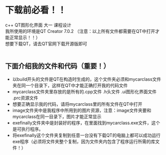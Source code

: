 # 下载前必看！！
c++  QT图形化界面 大一 课程设计<br> 
我所使用的环境是QT Creator 7.0.2 （注意：以上所有文件都需要在QT中打开才能正常显示！！）<br> 
想要下载QT，请去QT官网下载开源版即可<br> 
<br> 
## 下面介绍我的文件和代码（重要！）<br> 
* 以build开头的文件是QT在构造时生成的，这个文件夹必须和mycarclass文件夹在同一个目录下，这样在QT中才能正确打开我的代码文件<br> 
* mycarclass文件夹里存放的是所有的.cpp文件 .h头文件 .ui图形化界面文件 .prc资源文件<br> 
* 想要正确显示我的代码，请将mycarclass里的所有文件在QT中打开<br> 
* image文件夹中是我程序中所用到的图片资源，注意：image文件夹要和mycarclass在同一目录下，图片才能正常显示<br> 
* exefinally文件夹中是封装好的程序，在里面找到mycarclass.exe文件，这个是可执行程序。<br> 
* 将exefinally这个文件夹复制到任意一台没有下载QT的电脑上都可以成功运行exe程序（必须将文件夹整个复制，因为文件夹内包含了程序运行所需的库文件！）    
